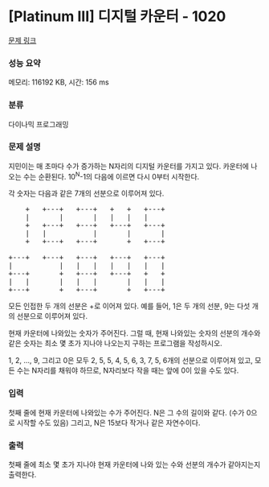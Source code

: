 # [Platinum III] 디지털 카운터 - 1020 

[문제 링크](https://www.acmicpc.net/problem/1020) 

### 성능 요약

메모리: 116192 KB, 시간: 156 ms

### 분류

다이나믹 프로그래밍

### 문제 설명

<p>지민이는 매 초마다 수가 증가하는 N자리의 디지털 카운터를 가지고 있다. 카운터에 나오는 수는 순환된다. 10<sup>N</sup>-1의 다음에 이르면 다시 0부터 시작한다.</p>

<p>각 숫자는 다음과 같은 7개의 선분으로 이루어져 있다.</p>

<pre>    +   +---+   +---+   +   +   +---+
    |       |       |   |   |   |
    +   +---+   +---+   +---+   +---+
    |   |           |       |       |
    +   +---+   +---+       +   +---+

+---+   +---+   +---+   +---+   +---+
|           |   |   |   |   |   |   |
+---+       +   +---+   +---+   +   +
|   |       |   |   |       |   |   |
+---+       +   +---+       +   +---+
</pre>

<p>모든 인접한 두 개의 선분은 +로 이어져 있다. 예를 들어, 1은 두 개의 선분, 9는 다섯 개의 선분으로 이루어져 있다.</p>

<p>현재 카운터에 나와있는 숫자가 주어진다. 그럴 때, 현재 나와있는 숫자의 선분의 개수와 같은 숫자는 최소 몇 초가 지나야 나오는지 구하는 프로그램을 작성하시오.</p>

<p>1, 2, ..., 9, 그리고 0은 모두 2, 5, 5, 4, 5, 6, 3, 7, 5, 6개의 선분으로 이루어져 있고, 모든 수는 N자리를 채워야 하므로, N자리보다 작을 때는 앞에 0이 있을 수도 있다.</p>

### 입력 

 <p>첫째 줄에 현재 카운터에 나와있는 수가 주어진다. N은 그 수의 길이와 같다. (수가 0으로 시작할 수도 있음) 그리고, N은 15보다 작거나 같은 자연수이다.</p>

### 출력 

 <p>첫째 줄에 최소 몇 초가 지나야 현재 카운터에 나와 있는 수와 선분의 개수가 같아지는지 출력한다.</p>

